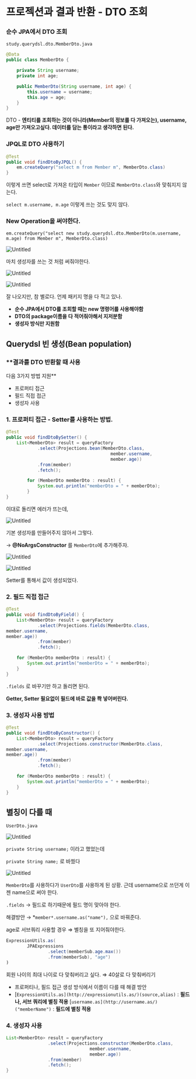 # 프로젝션과 결과 반환 - DTO 조회

### 순수 JPA에서 DTO 조회

`study.querydsl.dto.MemberDto.java`

```java
@Data
public class MemberDto {

    private String username;
    private int age;

    public MemberDto(String username, int age) {
        this.username = username;
        this.age = age;
    }
}
```

DTO - **엔티티를 조회하는 것이 아니라(Member의 정보를 다 가져오는), username, age만 가져오고싶다. 데이터를 담는 통이라고 생각하면 된다.**

### **JPQL로 DTO 사용하기**

```java
@Test
public void findDtoByJPQL() {
    em.createQuery("select m from Member m", MemberDto.class)
}
```

이렇게 쓰면 select로 가져온 타입이 `Member` 이므로 `MemberDto.class`와 맞춰지지 않는다.

`select m.username, m.age` 이렇게 쓰는 것도 맞지 않다.

### New Operation을 써야한다.

`em.createQuery("select new study.querydsl.dto.MemberDto(m.username, m.age) from Member m", MemberDto.class)`

![Untitled](%E1%84%91%E1%85%B3%E1%84%85%E1%85%A9%E1%84%8C%E1%85%A6%E1%86%A8%E1%84%89%E1%85%A7%E1%86%AB%E1%84%80%E1%85%AA%20%E1%84%80%E1%85%A7%E1%86%AF%E1%84%80%E1%85%AA%20%E1%84%87%E1%85%A1%E1%86%AB%E1%84%92%E1%85%AA%E1%86%AB%20-%20DTO%20%E1%84%8C%E1%85%A9%E1%84%92%E1%85%AC%2000a56199a0fd4861bcec77d81c44f468/Untitled.png)

마치 생성자를 쓰는 것 처럼 써줘야한다.

![Untitled](%E1%84%91%E1%85%B3%E1%84%85%E1%85%A9%E1%84%8C%E1%85%A6%E1%86%A8%E1%84%89%E1%85%A7%E1%86%AB%E1%84%80%E1%85%AA%20%E1%84%80%E1%85%A7%E1%86%AF%E1%84%80%E1%85%AA%20%E1%84%87%E1%85%A1%E1%86%AB%E1%84%92%E1%85%AA%E1%86%AB%20-%20DTO%20%E1%84%8C%E1%85%A9%E1%84%92%E1%85%AC%2000a56199a0fd4861bcec77d81c44f468/Untitled%201.png)

![Untitled](%E1%84%91%E1%85%B3%E1%84%85%E1%85%A9%E1%84%8C%E1%85%A6%E1%86%A8%E1%84%89%E1%85%A7%E1%86%AB%E1%84%80%E1%85%AA%20%E1%84%80%E1%85%A7%E1%86%AF%E1%84%80%E1%85%AA%20%E1%84%87%E1%85%A1%E1%86%AB%E1%84%92%E1%85%AA%E1%86%AB%20-%20DTO%20%E1%84%8C%E1%85%A9%E1%84%92%E1%85%AC%2000a56199a0fd4861bcec77d81c44f468/Untitled%202.png)

잘 나오지만, 참 별로다. 언제 패키지 명을 다 적고 있나.

- **순수 JPA에서 DTO를 조회할 때는 new 명령어를 사용해야함**
- **DTO의 package이름을 다 적어줘야해서 지저분함**
- **생성자 방식만 지원함**

## Querydsl 빈 생성(Bean population)

### **결과를 DTO 반환할 때 사용
다음 3가지 방법 지원**

- 프로퍼티 접근
- 필드 직접 접근
- 생성자 사용

### 1. 프로퍼티 접근 - Setter를 사용하는 방법.

```java
@Test
public void findDtoBySetter() {
    List<MemberDto> result = queryFactory
            .select(Projections.bean(MemberDto.class,
										member.username,
										member.age))
            .from(member)
            .fetch();

		for (MemberDto memberDto : result) {
            System.out.println("memberDto = " + memberDto);
        }
}
```

이대로 돌리면 에러가 뜨는데,

![Untitled](%E1%84%91%E1%85%B3%E1%84%85%E1%85%A9%E1%84%8C%E1%85%A6%E1%86%A8%E1%84%89%E1%85%A7%E1%86%AB%E1%84%80%E1%85%AA%20%E1%84%80%E1%85%A7%E1%86%AF%E1%84%80%E1%85%AA%20%E1%84%87%E1%85%A1%E1%86%AB%E1%84%92%E1%85%AA%E1%86%AB%20-%20DTO%20%E1%84%8C%E1%85%A9%E1%84%92%E1%85%AC%2000a56199a0fd4861bcec77d81c44f468/Untitled%203.png)

기본 생성자를 만들어주지 않아서 그렇다.

→ **@NoArgsConstructor** 를 `MemberDto`에 추가해주자.

![Untitled](%E1%84%91%E1%85%B3%E1%84%85%E1%85%A9%E1%84%8C%E1%85%A6%E1%86%A8%E1%84%89%E1%85%A7%E1%86%AB%E1%84%80%E1%85%AA%20%E1%84%80%E1%85%A7%E1%86%AF%E1%84%80%E1%85%AA%20%E1%84%87%E1%85%A1%E1%86%AB%E1%84%92%E1%85%AA%E1%86%AB%20-%20DTO%20%E1%84%8C%E1%85%A9%E1%84%92%E1%85%AC%2000a56199a0fd4861bcec77d81c44f468/Untitled%204.png)

![Untitled](%E1%84%91%E1%85%B3%E1%84%85%E1%85%A9%E1%84%8C%E1%85%A6%E1%86%A8%E1%84%89%E1%85%A7%E1%86%AB%E1%84%80%E1%85%AA%20%E1%84%80%E1%85%A7%E1%86%AF%E1%84%80%E1%85%AA%20%E1%84%87%E1%85%A1%E1%86%AB%E1%84%92%E1%85%AA%E1%86%AB%20-%20DTO%20%E1%84%8C%E1%85%A9%E1%84%92%E1%85%AC%2000a56199a0fd4861bcec77d81c44f468/Untitled%205.png)

Setter를 통해서 값이 생성되었다.

### 2. 필드 직접 접근

```java
@Test
public void findDtoByField() {
    List<MemberDto> result = queryFactory
            .select(Projections.fields(MemberDto.class,
member.username,
member.age))
            .from(member)
            .fetch();

    for (MemberDto memberDto : result) {
        System.out.println("memberDto = " + memberDto);
    }
}
```

`.fields` 로 바꾸기만 하고 돌리면 된다.

**Getter, Setter 필요없이 필드에 바로 값을 쫙 넣어버린다.**

### 3. 생성자 사용 방법

```java
@Test
public void findDtoByConstructor() {
    List<MemberDto> result = queryFactory
            .select(Projections.constructor(MemberDto.class,
member.username,
member.age))
            .from(member)
            .fetch();

    for (MemberDto memberDto : result) {
        System.out.println("memberDto = " + memberDto);
    }
}
```

## 별칭이 다를 때

`UserDto.java`

![Untitled](%E1%84%91%E1%85%B3%E1%84%85%E1%85%A9%E1%84%8C%E1%85%A6%E1%86%A8%E1%84%89%E1%85%A7%E1%86%AB%E1%84%80%E1%85%AA%20%E1%84%80%E1%85%A7%E1%86%AF%E1%84%80%E1%85%AA%20%E1%84%87%E1%85%A1%E1%86%AB%E1%84%92%E1%85%AA%E1%86%AB%20-%20DTO%20%E1%84%8C%E1%85%A9%E1%84%92%E1%85%AC%2000a56199a0fd4861bcec77d81c44f468/Untitled%206.png)

`private String username;` 이라고 했었는데

`private String name;` 로 바꿨다

![Untitled](%E1%84%91%E1%85%B3%E1%84%85%E1%85%A9%E1%84%8C%E1%85%A6%E1%86%A8%E1%84%89%E1%85%A7%E1%86%AB%E1%84%80%E1%85%AA%20%E1%84%80%E1%85%A7%E1%86%AF%E1%84%80%E1%85%AA%20%E1%84%87%E1%85%A1%E1%86%AB%E1%84%92%E1%85%AA%E1%86%AB%20-%20DTO%20%E1%84%8C%E1%85%A9%E1%84%92%E1%85%AC%2000a56199a0fd4861bcec77d81c44f468/Untitled%207.png)

`MemberDto`를 사용하다가 `UserDto`를 사용하게 된 상황.
근데 username으로 쓰던게 이젠 name으로 써야 한다.

`.fields`  → 필드로 하기때문에 필드 명이 맞아야 한다.

해결방안 → *`member*.username.as("name"),` 으로 바꿔준다.

age로 서브쿼리 사용할 경우 ⇒ 별칭을 또 지어줘야한다.

```java
ExpressionUtils.as(
        JPAExpressions
                .select(memberSub.age.max())
                .from(memberSub), "age")
)
```

회원 나이의 최대 나이로 다 맞춰버리고 싶다. ⇒ 40살로 다 맞춰버리기

- 프로퍼티나, 필드 접근 생성 방식에서 이름이 다를 때 해결 방안
- [`ExpressionUtils.as](http://expressionutils.as/)(source,alias)` : **필드나, 서브 쿼리에 별칭 적용**
[`username.as](http://username.as/)("memberName")` : **필드에 별칭 적용**

### 4. 생성자 사용

```java
List<MemberDto> result = queryFactory
				.select(Projections.constructor(MemberDto.class,
								member.username,
								member.age))
				.from(member)
				.fetch();
}
```